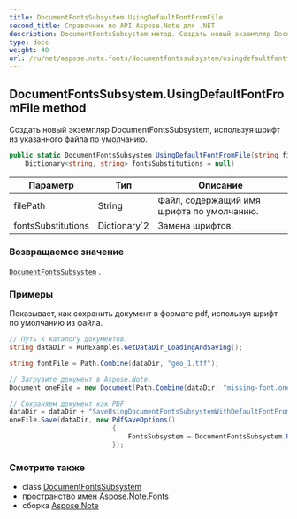 ```yaml
---
title: DocumentFontsSubsystem.UsingDefaultFontFromFile
second_title: Справочник по API Aspose.Note для .NET
description: DocumentFontsSubsystem метод. Создать новый экземпляр DocumentFontsSubsystem используя шрифт из указанного файла по умолчанию.
type: docs
weight: 40
url: /ru/net/aspose.note.fonts/documentfontssubsystem/usingdefaultfontfromfile/
---
```

## DocumentFontsSubsystem.UsingDefaultFontFromFile method

Создать новый экземпляр DocumentFontsSubsystem, используя шрифт из указанного файла по умолчанию.

```csharp
public static DocumentFontsSubsystem UsingDefaultFontFromFile(string filePath, 
    Dictionary<string, string> fontsSubstitutions = null)
```

| Параметр | Тип | Описание |
| --- | --- | --- |
| filePath | String | Файл, содержащий имя шрифта по умолчанию. |
| fontsSubstitutions | Dictionary`2 | Замена шрифтов. |

### Возвращаемое значение

[`DocumentFontsSubsystem`](../) .

### Примеры

Показывает, как сохранить документ в формате pdf, используя шрифт по умолчанию из файла.

```csharp
// Путь к каталогу документов.
string dataDir = RunExamples.GetDataDir_LoadingAndSaving();

string fontFile = Path.Combine(dataDir, "geo_1.ttf");

// Загрузите документ в Aspose.Note.
Document oneFile = new Document(Path.Combine(dataDir, "missing-font.one"));

// Сохраняем документ как PDF
dataDir = dataDir + "SaveUsingDocumentFontsSubsystemWithDefaultFontFromFile_out.pdf";
oneFile.Save(dataDir, new PdfSaveOptions()
                          {
                              FontsSubsystem = DocumentFontsSubsystem.UsingDefaultFontFromFile(fontFile)
                          });
```

### Смотрите также

* class [DocumentFontsSubsystem](../)
* пространство имен [Aspose.Note.Fonts](../../documentfontssubsystem/)
* сборка [Aspose.Note](../../../)


